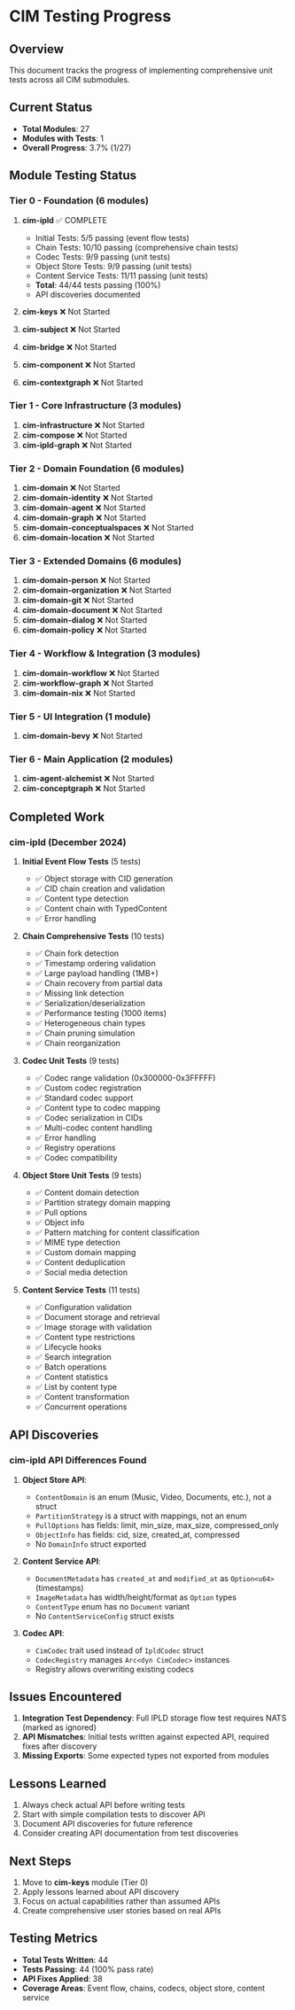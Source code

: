 # CIM Testing Progress

## Overview
This document tracks the progress of implementing comprehensive unit tests across all CIM submodules.

## Current Status
- **Total Modules**: 27
- **Modules with Tests**: 1
- **Overall Progress**: 3.7% (1/27)

## Module Testing Status

### Tier 0 - Foundation (6 modules)
1. **cim-ipld** ✅ COMPLETE
   - Initial Tests: 5/5 passing (event flow tests)
   - Chain Tests: 10/10 passing (comprehensive chain tests)
   - Codec Tests: 9/9 passing (unit tests)
   - Object Store Tests: 9/9 passing (unit tests)
   - Content Service Tests: 11/11 passing (unit tests)
   - **Total**: 44/44 tests passing (100%)
   - API discoveries documented
   
2. **cim-keys** ❌ Not Started
3. **cim-subject** ❌ Not Started
4. **cim-bridge** ❌ Not Started
5. **cim-component** ❌ Not Started
6. **cim-contextgraph** ❌ Not Started

### Tier 1 - Core Infrastructure (3 modules)
1. **cim-infrastructure** ❌ Not Started
2. **cim-compose** ❌ Not Started
3. **cim-ipld-graph** ❌ Not Started

### Tier 2 - Domain Foundation (6 modules)
1. **cim-domain** ❌ Not Started
2. **cim-domain-identity** ❌ Not Started
3. **cim-domain-agent** ❌ Not Started
4. **cim-domain-graph** ❌ Not Started
5. **cim-domain-conceptualspaces** ❌ Not Started
6. **cim-domain-location** ❌ Not Started

### Tier 3 - Extended Domains (6 modules)
1. **cim-domain-person** ❌ Not Started
2. **cim-domain-organization** ❌ Not Started
3. **cim-domain-git** ❌ Not Started
4. **cim-domain-document** ❌ Not Started
5. **cim-domain-dialog** ❌ Not Started
6. **cim-domain-policy** ❌ Not Started

### Tier 4 - Workflow & Integration (3 modules)
1. **cim-domain-workflow** ❌ Not Started
2. **cim-workflow-graph** ❌ Not Started
3. **cim-domain-nix** ❌ Not Started

### Tier 5 - UI Integration (1 module)
1. **cim-domain-bevy** ❌ Not Started

### Tier 6 - Main Application (2 modules)
1. **cim-agent-alchemist** ❌ Not Started
2. **cim-conceptgraph** ❌ Not Started

## Completed Work

### cim-ipld (December 2024)
1. **Initial Event Flow Tests** (5 tests)
   - ✅ Object storage with CID generation
   - ✅ CID chain creation and validation
   - ✅ Content type detection
   - ✅ Content chain with TypedContent
   - ✅ Error handling

2. **Chain Comprehensive Tests** (10 tests)
   - ✅ Chain fork detection
   - ✅ Timestamp ordering validation
   - ✅ Large payload handling (1MB+)
   - ✅ Chain recovery from partial data
   - ✅ Missing link detection
   - ✅ Serialization/deserialization
   - ✅ Performance testing (1000 items)
   - ✅ Heterogeneous chain types
   - ✅ Chain pruning simulation
   - ✅ Chain reorganization

3. **Codec Unit Tests** (9 tests)
   - ✅ Codec range validation (0x300000-0x3FFFFF)
   - ✅ Custom codec registration
   - ✅ Standard codec support
   - ✅ Content type to codec mapping
   - ✅ Codec serialization in CIDs
   - ✅ Multi-codec content handling
   - ✅ Error handling
   - ✅ Registry operations
   - ✅ Codec compatibility

4. **Object Store Unit Tests** (9 tests)
   - ✅ Content domain detection
   - ✅ Partition strategy domain mapping
   - ✅ Pull options
   - ✅ Object info
   - ✅ Pattern matching for content classification
   - ✅ MIME type detection
   - ✅ Custom domain mapping
   - ✅ Content deduplication
   - ✅ Social media detection

5. **Content Service Tests** (11 tests)
   - ✅ Configuration validation
   - ✅ Document storage and retrieval
   - ✅ Image storage with validation
   - ✅ Content type restrictions
   - ✅ Lifecycle hooks
   - ✅ Search integration
   - ✅ Batch operations
   - ✅ Content statistics
   - ✅ List by content type
   - ✅ Content transformation
   - ✅ Concurrent operations

## API Discoveries

### cim-ipld API Differences Found
1. **Object Store API**:
   - `ContentDomain` is an enum (Music, Video, Documents, etc.), not a struct
   - `PartitionStrategy` is a struct with mappings, not an enum
   - `PullOptions` has fields: limit, min_size, max_size, compressed_only
   - `ObjectInfo` has fields: cid, size, created_at, compressed
   - No `DomainInfo` struct exported

2. **Content Service API**:
   - `DocumentMetadata` has `created_at` and `modified_at` as `Option<u64>` (timestamps)
   - `ImageMetadata` has width/height/format as `Option` types
   - `ContentType` enum has no `Document` variant
   - No `ContentServiceConfig` struct exists

3. **Codec API**:
   - `CimCodec` trait used instead of `IpldCodec` struct
   - `CodecRegistry` manages `Arc<dyn CimCodec>` instances
   - Registry allows overwriting existing codecs

## Issues Encountered
1. **Integration Test Dependency**: Full IPLD storage flow test requires NATS (marked as ignored)
2. **API Mismatches**: Initial tests written against expected API, required fixes after discovery
3. **Missing Exports**: Some expected types not exported from modules

## Lessons Learned
1. Always check actual API before writing tests
2. Start with simple compilation tests to discover API
3. Document API discoveries for future reference
4. Consider creating API documentation from test discoveries

## Next Steps
1. Move to **cim-keys** module (Tier 0)
2. Apply lessons learned about API discovery
3. Focus on actual capabilities rather than assumed APIs
4. Create comprehensive user stories based on real APIs

## Testing Metrics
- **Total Tests Written**: 44
- **Tests Passing**: 44 (100% pass rate)
- **API Fixes Applied**: 38
- **Coverage Areas**: Event flow, chains, codecs, object store, content service 